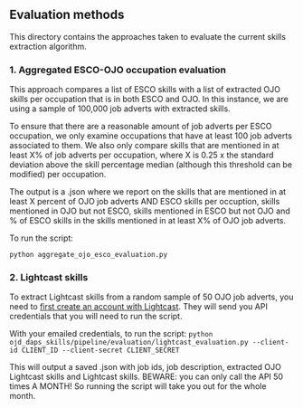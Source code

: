 ## Evaluation methods

This directory contains the approaches taken to evaluate the current skills extraction algorithm.

### 1. Aggregated ESCO-OJO occupation evaluation

This approach compares a list of ESCO skills with a list of extracted OJO skills per occupation that is in both ESCO and OJO. In this instance, we are using a sample of 100,000 job adverts with extracted skills.

To ensure that there are a reasonable amount of job adverts per ESCO occupation, we only examine occupations that have at least 100 job adverts associated to them. We also only compare skills that are mentioned in at least X% of job adverts per occupation, where X is 0.25 x the standard deviation above the skill percentage median (although this threshold can be modified) per occupation.

The output is a .json where we report on the skills that are mentioned in at least X percent of OJO job adverts AND ESCO skills per occuption, skills mentioned in OJO but not ESCO, skills mentioned in ESCO but not OJO and % of ESCO skills in the skills mentioned in at least X% of OJO job adverts.

To run the script:

`python aggregate_ojo_esco_evaluation.py`

### 2. Lightcast skills

To extract Lightcast skills from a random sample of 50 OJO job adverts, you need to [first create an account with Lightcast]("https://skills.lightcast.io/extraction"). They will send you API credentials that you will need to run the script.

With your emailed credentials, to run the script:
`python ojd_daps_skills/pipeline/evaluation/lightcast_evaluation.py --client-id CLIENT_ID --client-secret CLIENT_SECRET`

This will output a saved .json with job ids, job description, extracted OJO Lightcast skills and Lightcast skills. BEWARE: you can only call the API 50 times A MONTH! So running the script will take you out for the whole month.
